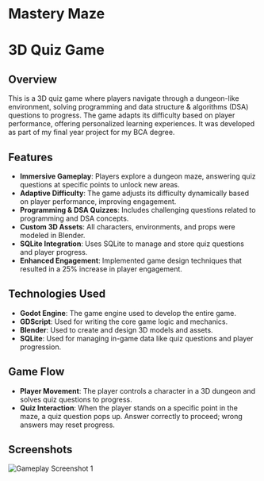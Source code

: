 # Mastery Maze
# 3D Quiz Game

## Overview
This is a 3D quiz game where players navigate through a dungeon-like environment, solving programming and data structure & algorithms (DSA) questions to progress. The game adapts its difficulty based on player performance, offering personalized learning experiences. It was developed as part of my final year project for my BCA degree.

## Features
- **Immersive Gameplay**: Players explore a dungeon maze, answering quiz questions at specific points to unlock new areas.
- **Adaptive Difficulty**: The game adjusts its difficulty dynamically based on player performance, improving engagement.
- **Programming & DSA Quizzes**: Includes challenging questions related to programming and DSA concepts.
- **Custom 3D Assets**: All characters, environments, and props were modeled in Blender.
- **SQLite Integration**: Uses SQLite to manage and store quiz questions and player progress.
- **Enhanced Engagement**: Implemented game design techniques that resulted in a 25% increase in player engagement.

## Technologies Used
- **Godot Engine**: The game engine used to develop the entire game.
- **GDScript**: Used for writing the core game logic and mechanics.
- **Blender**: Used to create and design 3D models and assets.
- **SQLite**: Used for managing in-game data like quiz questions and player progression.

## Game Flow
- **Player Movement**: The player controls a character in a 3D dungeon and solves quiz questions to progress.
- **Quiz Interaction**: When the player stands on a specific point in the maze, a quiz question pops up. Answer correctly to proceed; wrong answers may reset progress.

## Screenshots
![Gameplay Screenshot 1](./Screenshot/0.jpg)
